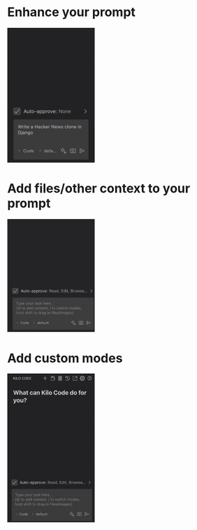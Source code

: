 # Enhance your prompt

  <img src="images/hn-clone-django.gif" width="200" alt="Learn about GitLens Community vs Pro" />

# Add files/other context to your prompt

  <img src="images/context.gif" width="200" alt="Learn about GitLens Community vs Pro" />

# Add custom modes

  <img src="images/custom_modes.gif" width="200" alt="Learn about GitLens Community vs Pro" />
